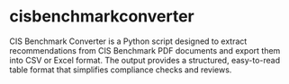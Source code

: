 # cisbenchmarkconverter
CIS Benchmark Converter is a Python script designed to extract recommendations from CIS Benchmark PDF documents and export them into CSV or Excel format. The output provides a structured, easy-to-read table format that simplifies compliance checks and reviews.
